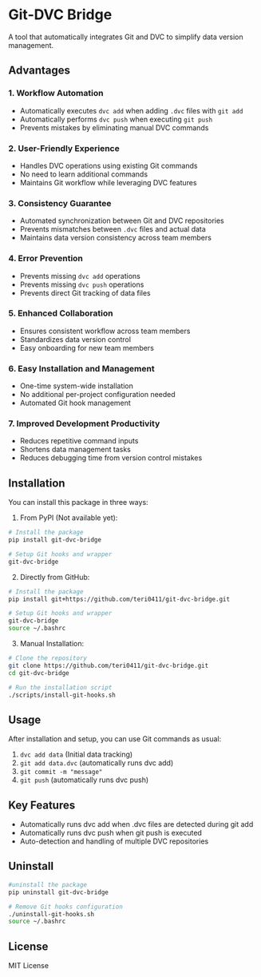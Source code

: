 # Git-DVC Bridge

A tool that automatically integrates Git and DVC to simplify data version management.

## Advantages

### 1. Workflow Automation
- Automatically executes `dvc add` when adding `.dvc` files with `git add`
- Automatically performs `dvc push` when executing `git push`
- Prevents mistakes by eliminating manual DVC commands

### 2. User-Friendly Experience
- Handles DVC operations using existing Git commands
- No need to learn additional commands
- Maintains Git workflow while leveraging DVC features

### 3. Consistency Guarantee
- Automated synchronization between Git and DVC repositories
- Prevents mismatches between `.dvc` files and actual data
- Maintains data version consistency across team members

### 4. Error Prevention
- Prevents missing `dvc add` operations
- Prevents missing `dvc push` operations
- Prevents direct Git tracking of data files

### 5. Enhanced Collaboration
- Ensures consistent workflow across team members
- Standardizes data version control
- Easy onboarding for new team members

### 6. Easy Installation and Management
- One-time system-wide installation
- No additional per-project configuration needed
- Automated Git hook management

### 7. Improved Development Productivity
- Reduces repetitive command inputs
- Shortens data management tasks
- Reduces debugging time from version control mistakes

## Installation

You can install this package in three ways:

1. From PyPI (Not available yet):
```bash
# Install the package
pip install git-dvc-bridge

# Setup Git hooks and wrapper
git-dvc-bridge
```

2. Directly from GitHub:
```bash
# Install the package
pip install git+https://github.com/teri0411/git-dvc-bridge.git

# Setup Git hooks and wrapper
git-dvc-bridge
source ~/.bashrc
```

3. Manual Installation:
```bash
# Clone the repository
git clone https://github.com/teri0411/git-dvc-bridge.git
cd git-dvc-bridge

# Run the installation script
./scripts/install-git-hooks.sh
```

## Usage

After installation and setup, you can use Git commands as usual:

1. `dvc add data` (Initial data tracking)
2. `git add data.dvc` (automatically runs dvc add)
3. `git commit -m "message"`
4. `git push` (automatically runs dvc push)

## Key Features

- Automatically runs dvc add when .dvc files are detected during git add
- Automatically runs dvc push when git push is executed
- Auto-detection and handling of multiple DVC repositories

## Uninstall

```bash
#uninstall the package
pip uninstall git-dvc-bridge

# Remove Git hooks configuration
./uninstall-git-hooks.sh
source ~/.bashrc
```

## License

MIT License
